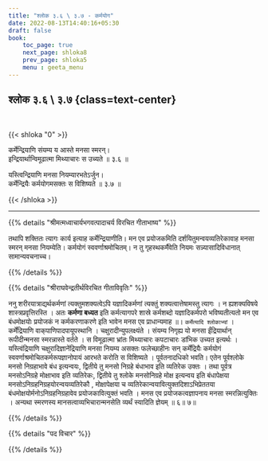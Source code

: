 ```yaml
---
title: "श्लोक ३.६ \ ३.७ - कर्मयोग"
date: 2022-08-13T14:40:16+05:30
draft: false
book:
    toc_page: true
    next_page: shloka8
    prev_page: shloka5
    menu : geeta_menu
---
```




## श्लोक ३.६ \ ३.७ {class=text-center}

<br/>

{{< shloka  "0"  >}}

कर्मेन्द्रियाणि संयम्य य आस्ते मनसा स्मरन्।  
इन्द्रियार्थान्विमूढात्मा मिथ्याचारः स उच्यते ॥ ३.६ ॥

यस्त्विन्द्रियाणि मनसा नियम्यारभतेऽर्जुन।  
कर्मेन्द्रियैः कर्मयोगमसक्तः स विशिष्यते ॥ ३.७ ॥

{{< /shloka >}}

---


{{% details "श्रीमत्मध्वाचार्यभगवत्पादाचर्य विरचित  गीताभाष्य" %}}

तथापि शक्तितः त्यागः कार्य इत्याह कर्मेन्द्रियाणीति। 
मन एव प्रयोजकमिति दर्शयितुमन्वयव्यतिरेकावाह मनसा 
स्मरन् मनसा नियम्येति। 
कर्मयोगं स्ववर्णाश्रमोचितम्।
न तु गृहस्थकर्मैवेति नियमः सन्न्यासादिविधानात् सामान्यवचनाच्च।

{{% /details %}}



{{% details "श्रीराघवेन्द्रतीर्थविरचित गीताविवृतिः" %}}

ननु शरीरयात्राद्यर्थकर्मणां त्यक्तुमशक्यत्वेऽपि यज्ञादिकर्मणां 
त्यक्तुं शक्यत्वात्तेषामस्तु त्यागः । 
न ह्यशक्यविषये शास्त्रप्रवृत्तिरस्ति । अतः **कर्मणा बध्यत** इति 
कर्मत्यागपरे शास्रे कर्मशब्दो यज्ञादिकर्मपरो भविष्यतीत्यतो मन
एव बंधमोक्षयोः प्रयोजकं न कर्मकरणाकरणे इति भावेन मनस एव प्राधान्यमाह
॥। `कर्मेत्यादि श्लोकाभ्यां` । कर्मेंद्रियाणि 
वाक्‌पाणिपादपायूपस्थानि ।
चक्षुरादीन्युपलक्ष्यंते । संयम्य निगृह्य यो मनसा ईंद्रियार्थान् 
रूपीदीन्मनसा स्मरन्नास्ते वर्तते । स विमूढात्मा भ्रांतः 
मिथ्याचारः कपटाचारः डांभिक उच्यत
इत्यर्थः ।  
यस्त्विंद्रियाणि चक्षुरादिज्ञानेंद्रियाणि मनसा नियम्य असक्तः
फलेच्छाहीनः सन्‌ कर्मेंद्रियैः कर्मयोगं 
स्ववर्णाश्रमोचितकर्मरूपज्ञानोपायं आरभते
करोति स विशिष्यते । 
पूर्वतनादधिको भवति। एतेन पूर्वश्लोके मनसो निग्रहाभावे
बंध इत्यन्वयः, द्वितीये तु मनसो निग्रहे बंधाभाव इति व्यतिरेक उक्तः ।
तथा पूर्वत्र मनसोऽनिग्रहे मोक्षाभाव इति व्यतिरेकः, द्वितीये तु श्लोके 
मनसोनिग्रहे मोक्ष इत्यन्वय इति बंधापेक्षया 
मनसोऽनिग्रहनिग्रहयोरन्वयव्यतिरेकौ ,
मोक्षापेक्षया च व्यतिरेकान्वयावित्युक्तदिशाऽभिप्रेततया
बंधमोक्षयोर्मनोऽनिग्रहनिग्रहावेव प्रयोजकावित्युक्तं भवति । मनस एव
प्रयोजकत्वज्ञापनाय मनसा स्मरन्नित्युक्तिः । अन्यथा स्मरणस्य
मानसत्वाव्यभिचारान्मनसेति व्यर्थं स्यादिति ज्ञेयम्‌ ॥ ६॥ ७॥

{{% /details %}}



{{% details "पद विचार" %}}


{{% /details %}}
